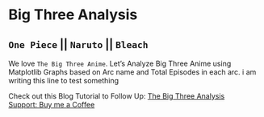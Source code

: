 # Big Three Analysis
## `One Piece` || `Naruto` || `Bleach`

We love `The Big Three Anime`.
Let’s Analyze Big Three Anime using Matplotlib Graphs based on Arc name and Total Episodes in each arc.
i am writing this line to test something

Check out this Blog Tutorial to Follow Up:
[The Big Three Analysis](https://animevyuh.org/the-big-three-anime/)
<br>
[Support: Buy me a Coffee](https://www.buymeacoffee.com/trjtarun)
